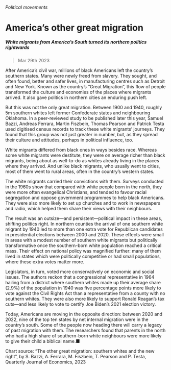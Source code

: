 ###### Political movements
# America’s other great migration 
##### White migrants from America’s South turned its northern politics rightwards 
> Mar 29th 2023 


After America’s civil war, millions of black Americans left the country’s southern states. Many were newly freed from slavery. They sought, and often found, better and safer lives, in manufacturing centres such as Detroit and New York. Known as the country’s “Great Migration”, this flow of people transformed the culture and economies of the places where migrants arrived. It also gave politics in northern cities an enduring push left.
But this was not the only great migration. Between 1900 and 1940, roughly 5m southern whites left former Confederate states and neighbouring Oklahoma. In a peer-reviewed study to be published later this year, Samuel Bazzi, Andreas Ferrara, Martin Fiszbein, Thomas Pearson and Patrick Testa used digitised census records to track these white migrants’ journeys. They found that this group was not just greater in number, but, as they spread their culture and attitudes, perhaps in political influence, too.
White migrants differed from black ones in ways besides race. Whereas some white migrants were destitute, they were on average richer than black migrants, being about as well-to-do as whites already living in the places where they arrived. And unlike black migrants, who usually went to cities, most of them went to rural areas, often in the country’s western states. 
The white migrants carried their convictions with them. Surveys conducted in the 1960s show that compared with white people born in the north, they were more often evangelical Christians, and tended to favour racial segregation and oppose government programmes to help black Americans. They were also more likely to set up churches and to work in newspapers and radio, which helped them share their views with their neighbours.


The result was an outsize—and persistent—political impact in these areas, shifting politics right. In northern counties the arrival of one southern white migrant by 1940 led to more than one extra vote for Republican candidates in presidential elections between 2000 and 2020. These effects were small in areas with a modest number of southern white migrants but politically transformative once the southern-born white population reached a critical mass. Their effect on national policy was magnified further: many of them lived in states which were politically competitive or had small populations, where these extra votes matter more.
Legislators, in turn, voted more conservatively on economic and social issues. The authors reckon that a congressional representative in 1964 hailing from a district where southern whites made up their average share (2.9%) of the population in 1940 was five percentage points more likely to vote against the Civil Rights Act than a representative from a county with no southern whites. They were also more likely to support Ronald Reagan’s tax cuts—and less likely to vote to certify Joe Biden’s 2021 election victory.


Today, Americans are moving in the opposite direction: between 2020 and 2022, nine of the top ten states by net internal migration were in the country’s south. Some of the people now heading there will carry a legacy of past migration with them. The researchers found that parents in the north who had a high share of southern-born white neighbours were more likely to give their child a biblical name.■
Chart source: “The other great migration: southern whites and the new right”, by S. Bazzi, A. Ferrara, M. Fiszbein, T. Pearson and P. Testa, Quarterly Journal of Economics, 2023

